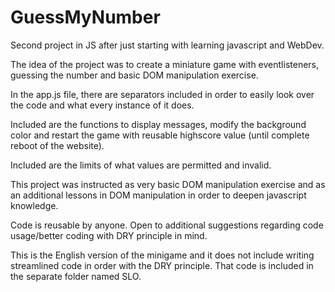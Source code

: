 # GuessMyNumber

Second project in JS after just starting with learning javascript and WebDev.

The idea of the project was to create a miniature game with eventlisteners, guessing the number and basic DOM manipulation exercise.

In the app.js file, there are separators included in order to easily look over the code and what every instance of it does.

Included are the functions to display messages, modify the background color and restart the game with reusable highscore value (until complete reboot of the website).

Included are the limits of what values are permitted and invalid. 

This project was instructed as very basic DOM manipulation exercise and as an additional lessons in DOM manipulation in order to deepen javascript knowledge.

Code is reusable by anyone. Open to additional suggestions regarding code usage/better coding with DRY principle in mind.

This is the English version of the minigame and it does not include writing streamlined code in order with the DRY principle. That code is included in the separate folder named SLO.
